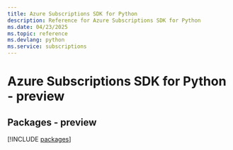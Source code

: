 ```yaml
---
title: Azure Subscriptions SDK for Python
description: Reference for Azure Subscriptions SDK for Python
ms.date: 04/23/2025
ms.topic: reference
ms.devlang: python
ms.service: subscriptions
---
```

# Azure Subscriptions SDK for Python - preview
## Packages - preview
[!INCLUDE [packages](subscriptions-index.md)]